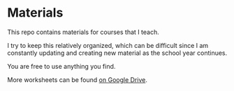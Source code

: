 # Materials
This repo contains materials for courses that I teach.

I try to keep this relatively organized, which can be difficult since I am constantly updating and creating new material as the school year continues.

You are free to use anything you find.

More worksheets can be found [on Google Drive](https://drive.google.com/drive/folders/1QAb6xTlR76DUH-0-w7JpNRaI-j9C3kqE?usp=sharing).